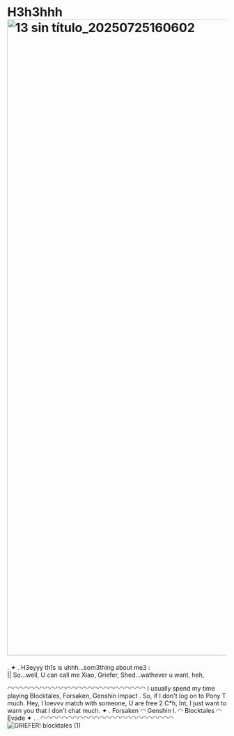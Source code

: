 # H3h3hhh<img width="1604" height="1460" alt="13 sin título_20250725160602" src="https://github.com/user-attachments/assets/591f7bfe-21ce-459d-92c2-bbced9d95d2a" /> 
. ✦ . H3eyyy th1s is uhhh...som3thing about me3 :  
|| So...well, U can call me Xiao, Griefer, Shed...wathever u want, heh, 


◠◠◠◠◠◠◠◠◠◠◠◠◠◠◠◠◠◠◠◠◠◠◠◠◠◠
 I usually spend my time playing Blocktales, Forsaken, Genshin impact . So, if I don't log on to Pony T much. Hey, I loevvv match with someone, U are free 2 C*h, Int, I just want to warn you that I don't chat much.
 ✦ . Forsaken ◠ Genshin I. ◠ Blocktales ◠ Evade ✦ .  .
 ◠◠◠◠◠◠◠◠◠◠◠◠◠◠◠◠◠◠◠◠◠◠◠◠◠
![GRIEFER!  blocktales  (1)](https://github.com/user-attachments/assets/bc6a8e77-c0de-45ea-bb56-fb3e1e70df7c)
